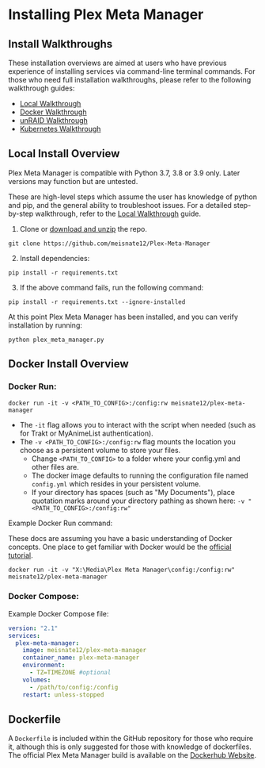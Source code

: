 # Installing Plex Meta Manager

## Install Walkthroughs

These installation overviews are aimed at users who have previous experience of installing services via command-line terminal commands. For those who need full installation walkthroughs, please refer to the following walkthrough guides:

  * [Local Walkthrough](guides/local)
  * [Docker Walkthrough](guides/docker)
  * [unRAID Walkthrough](guides/unraid)
  * [Kubernetes Walkthrough](guides/kubernetes)

## Local Install Overview

Plex Meta Manager is compatible with Python 3.7, 3.8 or 3.9 only. Later versions may function but are untested.

These are high-level steps which assume the user has knowledge of python and pip, and the general ability to troubleshoot issues. For a detailed step-by-step walkthrough, refer to the [Local Walkthrough](guides/local) guide.

1. Clone or [download and unzip](https://github.com/meisnate12/Plex-Meta-Manager/archive/refs/heads/master.zip) the repo.

```shell
git clone https://github.com/meisnate12/Plex-Meta-Manager
```
2. Install dependencies:

```shell
pip install -r requirements.txt
```

3. If the above command fails, run the following command:

```shell
pip install -r requirements.txt --ignore-installed
```

At this point Plex Meta Manager has been installed, and you can verify installation by running:

```shell
python plex_meta_manager.py
```

## Docker Install Overview

### Docker Run:

```shell
docker run -it -v <PATH_TO_CONFIG>:/config:rw meisnate12/plex-meta-manager
```
* The `-it` flag allows you to interact with the script when needed (such as for Trakt or MyAnimeList authentication).
* The `-v <PATH_TO_CONFIG>:/config:rw` flag mounts the location you choose as a persistent volume to store your files.
  * Change `<PATH_TO_CONFIG>` to a folder where your config.yml and other files are.
  * The docker image defaults to running the configuration file named `config.yml` which resides in your persistent volume.
  * If your directory has spaces (such as "My Documents"), place quotation marks around your directory pathing as shown here: `-v "<PATH_TO_CONFIG>:/config:rw"`


Example Docker Run command:

These docs are assuming you have a basic understanding of Docker concepts.  One place to get familiar with Docker would be the [official tutorial](https://www.docker.com/101-tutorial/).

```shell
docker run -it -v "X:\Media\Plex Meta Manager\config:/config:rw" meisnate12/plex-meta-manager
```

### Docker Compose:

Example Docker Compose file:
```yaml
version: "2.1"
services:
  plex-meta-manager:
    image: meisnate12/plex-meta-manager
    container_name: plex-meta-manager
    environment:
      - TZ=TIMEZONE #optional
    volumes:
      - /path/to/config:/config
    restart: unless-stopped
```
## Dockerfile
A `Dockerfile` is included within the GitHub repository for those who require it, although this is only suggested for those with knowledge of dockerfiles. The official Plex Meta Manager build is  available on the [Dockerhub Website](https://hub.docker.com/r/meisnate12/plex-meta-manager).